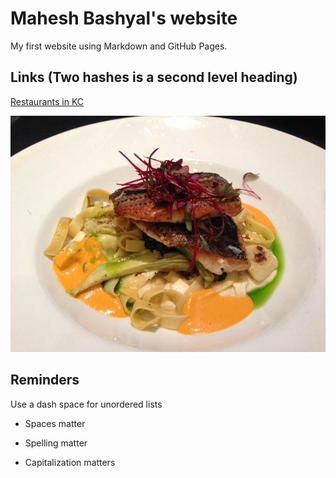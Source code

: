 # Mahesh Bashyal's website 

My first website using Markdown and GitHub Pages.

## Links (Two hashes is a second level heading)

[Restaurants in KC](https://www.eater.com/maps/best-restaurants-kansas-city)

![Food menu](cafe-trio.jpg)


## Reminders

Use a dash space for unordered lists

- Spaces matter

- Spelling matter

- Capitalization matters
